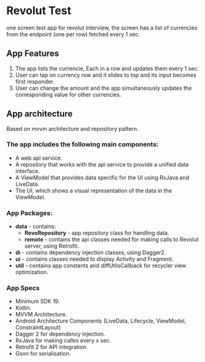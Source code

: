 # Revolut Test
one screen test app for revolut interview, the screen has a list of currencies from the endpoint (one per row) fetched every 1 sec.


## App Features
1. The app lists the currencie, Each in a row and updates them every 1 sec.
1. User can tap on currency row and it slides to top and its input becomes first responder.
2. User can change the amount and the app simultaneously updates the corresponding value for other currencies.

## App architecture
Based on mvvm architecture and repository pattern.

### The app includes the following main components:
 
* A web api service.
* A repository that works with the api service to provide a unified data interface.
* A ViewModel that provides data specific for the UI using RxJava and LiveData.
* The UI, which shows a visual representation of the data in the ViewModel.

### App Packages:
* **data** - contains:
  * **RevoRepository** -  app repository class for handling data.
  * **remote** - contains the api classes needed for making calls to Revolut server, using Retrofit.
* **di** - contains dependency injection classes, using Dagger2.
* **ui** - contains classes needed to display Activity and Fragment.
* **util** - contains app constants and diffUtilsCallback for recycler view optimization.


### App Specs
* Minimum SDK 19.
* Kotlin.
* MVVM Architecture.
* Android Architecture Components (LiveData, Lifecycle, ViewModel, ConstraintLayout)
* Dagger 2 for dependency injection.
* RxJava for making calles every x sec.
* Retrofit 2 for API integration.
* Gson for serialisation.

